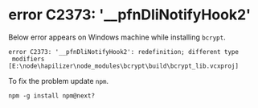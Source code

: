 # error C2373: '\_\_pfnDliNotifyHook2'

Below error appears on Windows machine while installing `bcrypt`.

```  
error C2373: '__pfnDliNotifyHook2': redefinition; different type
 modifiers [E:\node\hapilizer\node_modules\bcrypt\build\bcrypt_lib.vcxproj]
```

To fix the problem update `npm`.
```
npm -g install npm@next?
```
